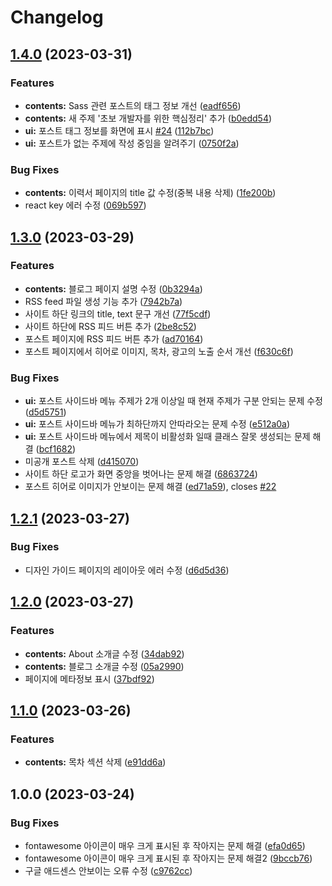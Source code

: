 # Changelog

## [1.4.0](https://github.com/designmeme/personal-website/compare/v1.3.0...v1.4.0) (2023-03-31)


### Features

* **contents:** Sass 관련 포스트의 태그 정보 개선 ([eadf656](https://github.com/designmeme/personal-website/commit/eadf6567676dbf53f70bdaf97c09eefa50d2f461))
* **contents:** 새 주제 '초보 개발자를 위한 핵심정리' 추가 ([b0edd54](https://github.com/designmeme/personal-website/commit/b0edd5498de04993ad2476405a39cc91fd6c78a9))
* **ui:** 포스트 태그 정보를 화면에 표시 [#24](https://github.com/designmeme/personal-website/issues/24) ([112b7bc](https://github.com/designmeme/personal-website/commit/112b7bc0731aabab321227cb7f9457034640bac6))
* **ui:** 포스트가 없는 주제에 작성 중임을 알려주기 ([0750f2a](https://github.com/designmeme/personal-website/commit/0750f2a3124e4c770ccf9d5b347e531855580801))


### Bug Fixes

* **contents:** 이력서 페이지의 title 값 수정(중복 내용 삭제) ([1fe200b](https://github.com/designmeme/personal-website/commit/1fe200b85419650b4b5d709e8fa96bc1d8c62013))
* react key 에러 수정 ([069b597](https://github.com/designmeme/personal-website/commit/069b597966213177f3ec3b08228f0c60ae84423a))

## [1.3.0](https://github.com/designmeme/personal-website/compare/v1.2.1...v1.3.0) (2023-03-29)


### Features

* **contents:** 블로그 페이지 설명 수정 ([0b3294a](https://github.com/designmeme/personal-website/commit/0b3294a0e873530485c3b4c277e14f394aa2e8c8))
* RSS feed 파일 생성 기능 추가 ([7942b7a](https://github.com/designmeme/personal-website/commit/7942b7aa946e73f29f2acf8a353c6e097242c051))
* 사이트 하단 링크의 title, text 문구 개선 ([77f5cdf](https://github.com/designmeme/personal-website/commit/77f5cdf7488950154268232b2d2c60f824ed5bfb))
* 사이트 하단에 RSS 피드 버튼 추가 ([2be8c52](https://github.com/designmeme/personal-website/commit/2be8c52355b64490864ebce351ac4c9b4e7b2008))
* 포스트 페이지에 RSS 피드 버튼 추가 ([ad70164](https://github.com/designmeme/personal-website/commit/ad70164c57b3559e2f16fa358608e3ba94368c19))
* 포스트 페이지에서 히어로 이미지, 목차, 광고의 노출 순서 개선 ([f630c6f](https://github.com/designmeme/personal-website/commit/f630c6f61431e21b6e2d410d7ce544b3f9fe4817))


### Bug Fixes

* **ui:** 포스트 사이드바 메뉴 주제가 2개 이상일 때 현재 주제가 구분 안되는 문제 수정 ([d5d5751](https://github.com/designmeme/personal-website/commit/d5d5751dbc5129d90075c566ddbfff22bdec6e6d))
* **ui:** 포스트 사이드바 메뉴가 최하단까지 안따라오는 문제 수정 ([e512a0a](https://github.com/designmeme/personal-website/commit/e512a0a67991f06cb890252e314bcf0e1d799e35))
* **ui:** 포스트 사이드바 메뉴에서 제목이 비활성화 일때 클래스 잘못 생성되는 문제 해결 ([bcf1682](https://github.com/designmeme/personal-website/commit/bcf1682e5c2bc33c89ef7d44be83e120677a3de6))
* 미공개 포스트 삭제 ([d415070](https://github.com/designmeme/personal-website/commit/d415070ed89538531f079314e96912f8eeee51f3))
* 사이트 하단 로고가 화면 중앙을 벗어나는 문제 해결 ([6863724](https://github.com/designmeme/personal-website/commit/6863724f3f034901891b92eb01d5cdfe6a546057))
* 포스트 히어로 이미지가 안보이는 문제 해결 ([ed71a59](https://github.com/designmeme/personal-website/commit/ed71a59378b497f590dce8fcdb9090cd801369e0)), closes [#22](https://github.com/designmeme/personal-website/issues/22)

## [1.2.1](https://github.com/designmeme/personal-website/compare/v1.2.0...v1.2.1) (2023-03-27)


### Bug Fixes

* 디자인 가이드 페이지의 레이아웃 에러 수정 ([d6d5d36](https://github.com/designmeme/personal-website/commit/d6d5d364c86f4daf6c4f316bc9883e5e5993e785))

## [1.2.0](https://github.com/designmeme/personal-website/compare/v1.1.0...v1.2.0) (2023-03-27)


### Features

* **contents:** About 소개글 수정 ([34dab92](https://github.com/designmeme/personal-website/commit/34dab920af3efecffd92425b494d4bfba9d59374))
* **contents:** 블로그 소개글 수정 ([05a2990](https://github.com/designmeme/personal-website/commit/05a29906c9621f1edcf8ffd607347fbfedd2e749))
* 페이지에 메타정보 표시 ([37bdf92](https://github.com/designmeme/personal-website/commit/37bdf9213e99b35d28bb8a5abc41100adede951e))

## [1.1.0](https://github.com/designmeme/personal-website/compare/v1.0.0...v1.1.0) (2023-03-26)


### Features

* **contents:** 목차 섹션 삭제 ([e91dd6a](https://github.com/designmeme/personal-website/commit/e91dd6a3b12771d21ce593bb279caf8fb3001c54))

## 1.0.0 (2023-03-24)


### Bug Fixes

* fontawesome 아이콘이 매우 크게 표시된 후 작아지는 문제 해결 ([efa0d65](https://github.com/designmeme/personal-website/commit/efa0d6504692dbb44994b1dec176045450b93da3))
* fontawesome 아이콘이 매우 크게 표시된 후 작아지는 문제 해결2 ([9bccb76](https://github.com/designmeme/personal-website/commit/9bccb767d6bb2deef7ef3263ca64798d3caf4865))
* 구글 애드센스 안보이는 오류 수정 ([c9762cc](https://github.com/designmeme/personal-website/commit/c9762cc764559f20ce73e407771bb8c982e94d65))
